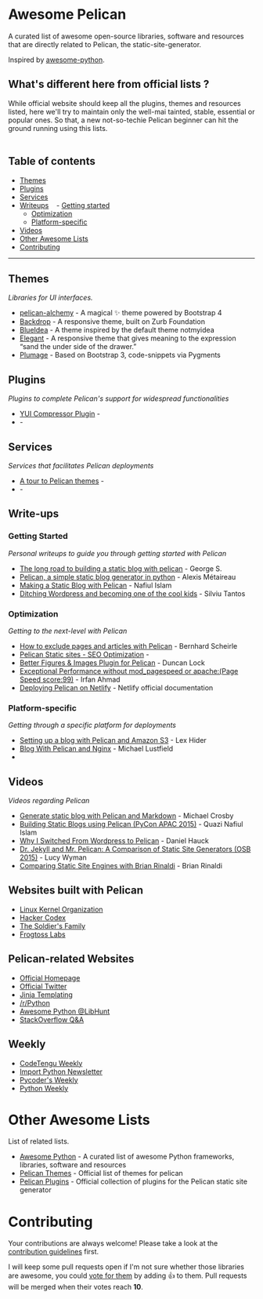 # Awesome Pelican


A curated list of awesome open-source libraries, software and resources that are directly related to Pelican, the static-site-generator.

Inspired by [awesome-python](https://github.com/vinta/awesome-python).

## What's different here from official lists ?
While official website should keep all the plugins, themes and resources listed, here we'll try to maintain only the well-mai tainted, stable, essential or popular ones. So that, a new not-so-techie Pelican beginner can hit the ground running using this lists.  
  
  
## Table of contents
- [Themes](#themes)
- [Plugins](#plugins)
- [Services](#services)
- [Writeups](#writeups)
    - [Getting started](#getting-started)
    - [Optimization](#optimization)
    - [Platform-specific](#platform-specific)
- [Videos](#videos)  
- [Other Awesome Lists](#other-awesome-lists)
- [Contributing](#contributing)

- - -

## Themes

*Libraries for UI interfaces.*

* [pelican-alchemy](https://github.com/nairobilug/pelican-alchemy/) - A magical :sparkles: theme powered by Bootstrap 4
* [Backdrop](https://github.com/getpelican/pelican-themes/tree/master/backdrop) - A responsive theme, built on Zurb Foundation
* [BlueIdea](https://github.com/blueicefield/pelican-blueidea) - A theme inspired by the default theme notmyidea
* [Elegant](https://github.com/talha131/pelican-elegant/) - A responsive theme that gives meaning to the expression “sand the under side of the drawer.”
* [Plumage](https://github.com/kdeldycke/plumage) - Based on Bootstrap 3, code-snippets via Pygments


## Plugins

*Plugins to complete Pelican's support for widespread functionalities*

* [YUI Compressor Plugin](https://github.com/getpelican/pelican-plugins/tree/master/yuicompressor) - 
* []() -


## Services

*Services that facilitates Pelican deployments*

* [A tour to Pelican themes](http://www.pelicanthemes.com/) -
* []() -


## Write-ups

### Getting Started

*Personal writeups to guide you through getting started with Pelican*

* [The long road to building a static blog with pelican](https://www.notionsandnotes.org/tech/web-development/pelican-static-blog-setup.html) - George S.
* [Pelican, a simple static blog generator in python](https://blog.notmyidea.org/pelican-a-simple-static-blog-generator-in-python.html) -  Alexis Métaireau
* [Making a Static Blog with Pelican](http://nafiulis.me/making-a-static-blog-with-pelican.html) - Nafiul Islam
* [Ditching Wordpress and becoming one of the cool kids](http://razius.com/articles/ditching-wordpress-and-becoming-one-of-the-cool-kids/) - Silviu Tantos


### Optimization

*Getting to the next-level with Pelican*

* [How to exclude pages and articles with Pelican](https://bernhard.scheirle.de/posts/2016/March/07/seo-how-to-exclude-pages-and-articles-with-pelican/) - Bernhard Scheirle
* [Pelican Static sites - SEO Optimization](https://blog.kmonsoor.com/pelican-how-to-make-seo-friendly/) -
* [Better Figures & Images Plugin for Pelican](http://duncanlock.net/blog/2013/05/29/better-figures-images-plugin-for-pelican/) - Duncan Lock
* [Exceptional Performance without mod_pagespeed or apache:(Page Speed score:99)](https://www.i.com.pk/exceptional-performance-without-mod_pagespeed-or-apache-page-speed-score99/) - Irfan Ahmad
* [Deploying Pelican on Netlify](https://www.netlify.com/blog/2015/10/15/a-step-by-step-guide-pelican-on-netlify/) - Netlify official documentation


### Platform-specific

*Getting through a specific platform for deployments*

* [Setting up a blog with Pelican and Amazon S3](http://lexual.com/blog/setup-pelican-blog-on-s3/) - Lex Hider
* [Blog With Pelican and Nginx](https://michael.lustfield.net/nginx/blog-with-pelican-and-nginx) - Michael Lustfield 
* []()


## Videos

*Videos regarding Pelican*

* [Generate static blog with Pelican and Markdown](https://www.youtube.com/watch?v=LWjPMlXNLTw) - Michael Crosby
* [Building Static Blogs using Pelican (PyCon APAC 2015)](https://www.youtube.com/watch?v=lwc-3IjdUdg) - Quazi Nafiul Islam
* [Why I Switched From Wordpress to Pelican](https://www.youtube.com/watch?v=rpkkwwu13qY) - Daniel Hauck
* [Dr. Jekyll and Mr. Pelican: A Comparison of Static Site Generators (OSB 2015)](https://www.youtube.com/watch?v=4Yonwd98XW8) - Lucy Wyman
* [Comparing Static Site Engines with Brian Rinaldi](https://www.youtube.com/watch?v=R-fJWOO1bjE) - Brian Rinaldi

## Websites built with Pelican

* [Linux Kernel Organization](https://www.kernel.org/pelican.html)
* [Hacker Codex](https://hackercodex.com/)
* [The Soldier's Family](http://www.thesoldiersfamily.com/)
* [Frogtoss Labs    ](http://www.frogtoss.com/labs/)


## Pelican-related Websites

* [Official Homepage](https://blog.getpelican.com/)
* [Official Twitter](https://twitter.com/getpelican)
* [Jinja Templating](http://jinja.pocoo.org/)
* [/r/Python](https://www.reddit.com/r/python/)
* [Awesome Python @LibHunt](https://python.libhunt.com/)
* [StackOverflow Q&A](http://stackoverflow.com/questions/tagged/pelican)


## Weekly

* [CodeTengu Weekly](http://weekly.codetengu.com/)
* [Import Python Newsletter](http://importpython.com/newsletter/)
* [Pycoder's Weekly](http://pycoders.com/)
* [Python Weekly](http://www.pythonweekly.com/)

# Other Awesome Lists

List of related lists.

 * [Awesome Python](https://awesome-python.com/) - A curated list of awesome Python frameworks, libraries, software and resources
 * [Pelican Themes](https://github.com/getpelican/pelican-themes) - Official list of themes for pelican
 * [Pelican Plugins](https://github.com/getpelican/pelican-plugins) - Official collection of plugins for the Pelican static site generator

# Contributing

Your contributions are always welcome! Please take a look at the [contribution guidelines](https://github.com/kmonsoor/awesome-pelican/blob/master/CONTRIBUTING.md) first.

I will keep some pull requests open if I'm not sure whether those libraries are awesome, you could [vote for them](https://github.com/vinta/awesome-python/pulls) by adding :+1: to them. Pull requests will be merged when their votes reach **10**.
